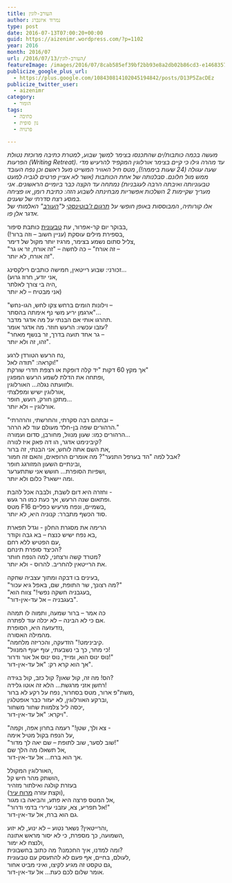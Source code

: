 ```yaml
---
title: העורב-לוגין
author: נמרוד איזנברג
type: post
date: 2016-07-13T07:00:20+00:00
guid: https://aizenimr.wordpress.com/?p=1102
year: 2016
month: 2016/07
url: /2016/07/13/העורב-לוגין/
featureImage: /images/2016/07/8cab585ef39bf2bb93e8a2db02b86cd3-e1468357229611.webp
publicize_google_plus_url:
  - https://plus.google.com/108430814102045194842/posts/D13P5ZacDEz
publicize_twitter_user:
  - aizenimr
category:
  - הומור
tags:
  - כתיבה
  - נון סופית
  - פרנויה

---
```

_מעשה בכמה כותבות/ים שהתכנסו בצימר למשך שבוע, למטרת כתיבה מרוכזת נטולת הפרעות (Writing Retreat). עד מהרה גילו כי קיים בצימר אורלוגין המקפיד להרעיש מדי שעה עגולה (24 שעות ביממה!), מטס חיל האוויר המשייט מעל ראשם וכן נפח העובד ממש מול חלונם. סבלנותה של אחת הכותבות (אשר לא אציין פרטים לגביה למעט טבעוניותה ואיבתה הרבה לעגבניות) נמתחה עד הקצה כבר ביומיים הראשונים. אני מעריך שקיימות 2 השלכות אפשריות מבחינתה לשבוע הזה: כתיבת רומן, או פציחה במסע רצח סדרתי של שענים.  
אלו קורותיה, המבוססות באופן חופשי על [תרגום ז'בוטינסקי][1] ל"[העורב][2]" האלמותי של אדגר אלן פו._

בבוקר יום קר-אפרור, עת [טבעונית][3] כותבת סיפור,  
בספירת מילים עוסקת (עניין חשוב – וזה ברור!),  
צליל סתום נשמע בצימר, מרגיז יותר מקול של דימר,  
"זה אורח" – כה לחשה – "זה אורח, זר או גר –  
זה אורח, לא יותר".

זכורני: שבוע רייטאין, חמישה כותבים רילקסינג…  
(אני יודע, חרוז גרוע,  
היה בי צורך לאלתר,  
אני מבטיח – לא יותר)

"וילונות הומים ברחש צקו לחש, הגו-נחש –  
ארגמן יריע משי נף אימתה בהסתר"…  
תהרגו אותי אם הבנתי על מה אדגר מדבר.  
עזבו עכשיו: הרעש חוזר. מה אדגר אומר?  
"גר אחד תועה בדרך, זר בנשף מאחר –  
זהו, זה ולא יותר".

נח הרעש הטורדן לרגע,  
וקראה: "תודה לאל!"  
אך מקץ 60 דקות "יד קלה דופקת או רצפת חדרי שורקת"  
ופתחה את הדלת לשמע הרעש המפגין,  
ולזוועתה נגלה… האורלוגין.  
אורלוגין ישיש ומפלצתי,  
מתקן חורק, רועש, חופר…  
אורלוגין – ולא יותר.

"ובתהם רבה סקרתי, והחרשתי, והרהרתי –  
הרהורים שפה בן-חלד מעולם עוד לא הרהר."  
הרהורים כמו: שעון מנוול, מחורבן, סדום ועמורה…  
קיבינימט אדגר, הו דה פאק איז לנורה?  
את השם אתה לוחש, אני הבנתי, זה ברור,  
אבל למה "הד בערפל התנער"? מה אומרים הרופאים, והאם זה חמור?  
ובינתיים השעון המזורגג חופר,  
ושפיות הסופרת... חושש אני שתתערער,  
ומה יישאר? כלום ולא יותר.

וחזרה היא דום לשבת, ולבבה אכל להבת -  
ופתאום שנה הרעש, אך כעת כמו הר געש.  
מטס F16 בשמיים, ונפח מרעיש כפליים,  
סוד הכשף מתברר: קנוניה היא, לא יותר.

הרימה את מסגרת החלון - וגדל תפארת  
בא נפח ישיש כנצח – בא גבה וקודר,  
עם הפטיש ללא רחם,  
הכיצד סופרת תינחם?  
מטרד קשה ורצחני, למה הנפח חותר?  
את הרייטאין להחריב. להרוס - ולא יותר.

בעינים בו דבקה ומתוך עצביה שחקה,  
"מה רצונך, שר התופת, שם, באפל גיא עכור?"  
"בעגבניה חשקה נפשי!" צווח הוא,  
"בעגבניה – אל עד-אין-דור".

כה אמר – ברור שמעה, ותמוה לו תמהה  
אם כי לא הבינה – לא יכלה עוד לפתרה.  
נזדעזעה היא, הסופרת,  
מהמילה האסורה.  
"קיבינימט!" הזדעקה, והכריזה מלחמה.  
"כי מחר, כך בי נשבעתי, עוף יעוף המנוול!  
נוס ינוס הוא, ומייד, נוס ינוס אל אור ודרור!"  
אך הוא קרא רק: "אל עד-אין-דור".

הס! מה זה, קול שאון? קול כזב, קול בגידה?  
רחשן אזני מרגשת… הלא זה אוטו גלידה!  
משת"פ ארור, מטס בסחרור, נפח על רקע לא ברור,  
וברקע האורלוגין, לא יעזור כבר אופטלגין,  
יכסה ליל צלמוות שחור משחור,  
ויקרא: "אל עד-אין-דור".

"צא ולך, שטן!" רעמה בחרון אפה, וקמה -  
על הנפח בקול מטיל אימה,  
"שוב לסער, שוב לתופת – שם יאה לך מדור!"  
אל תשאלו מה הלך שם,  
אך הוא ברח… אל עד-אין-דור.

האורלוגין המקולל,  
הושתק מהר חיש קל,  
בעזרת קולגה ואילתור מזהיר  
(וקצת עזרה [מרוח עיר][4]),  
אל המטס פרצה היא פתע, והביאה בו מגור,  
"אל תפריע, צא, עזבני ערירי בדמי ודרור!"  
גם הוא ברח, אל עד-אין-דור.

והרייטאין? נשאר נטוע – לא ינוע, לא יזוע,  
השמועה, כך מספרת, כי לא יסור מראש אתונה,  
ולנצח לא ימור,  
ומה למדנו, איך החכמנו? מה כתוב בחשבונית?  
לעולם, בחיים, אף פעם לא להתעסק עם טבעונית,  
גם טקסט זה מגיע לקיצו, ואיני מביט אחור,  
אומר שלום לכם כעת… אל עד-אין-דור.

 [1]: https://he.wikisource.org/wiki/%D7%94%D7%A2%D7%95%D7%A8%D7%91#.D7.AA.D7.A8.D7.92.D7.95.D7.9D_.D7.96.D7.90.D7.91_.D7.96.27.D7.91.D7.95.D7.98.D7.99.D7.A0.D7.A1.D7.A7.D7.99
 [2]: https://he.wikipedia.org/wiki/%D7%94%D7%A2%D7%95%D7%A8%D7%91_%28%D7%A4%D7%95%D7%90%D7%9E%D7%94%29
 [3]: http://www.yaelfurman.co.il/
 [4]: http://rotemwrites.com/?page_id=119